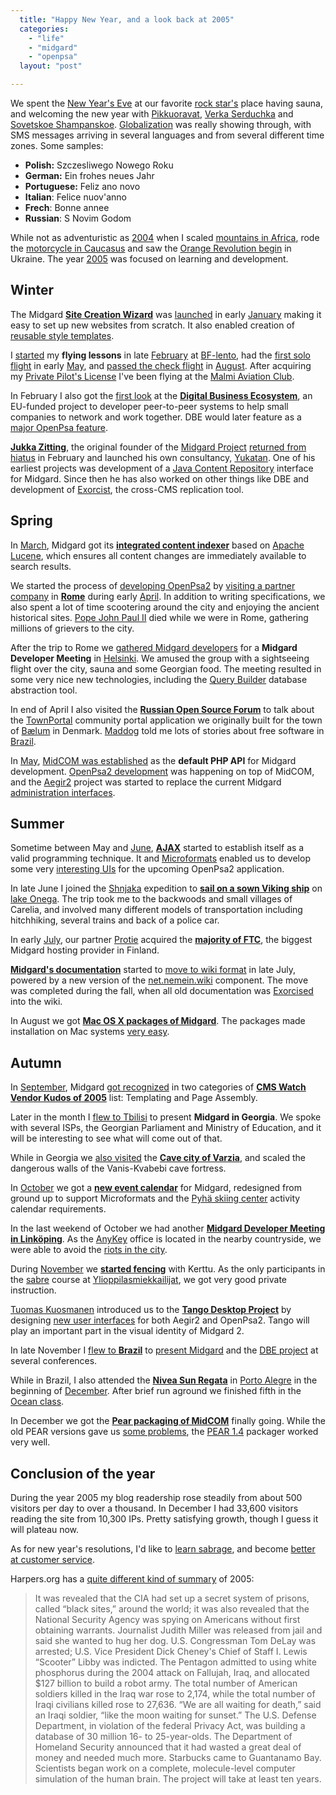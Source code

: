 ```yaml
---
  title: "Happy New Year, and a look back at 2005"
  categories: 
    - "life"
    - "midgard"
    - "openpsa"
  layout: "post"

---
```

We spent the [New Year's Eve][1] at our favorite [rock star's][2] place having sauna, and welcoming the new year with [Pikkuoravat][3], [Verka Serduchka][4] and [Sovetskoe Shampanskoe][5]. [Globalization][6] was really showing through, with SMS messages arriving in several languages and from several different time zones. Some samples:

- __Polish:__ Szczesliwego Nowego Roku
- __German:__ Ein frohes neues Jahr
- __Portuguese:__ Feliz ano novo
- __Italian__: Felice nuov'anno
- __Frech__: Bonne annee
- __Russian__: S Novim Godom

While not as adventuristic as [2004][7] when I scaled [mountains in Africa][8], rode the [motorcycle in Caucasus][9] and saw the [Orange Revolution begin][10] in Ukraine. The year [2005][11] was focused on learning and development.

## Winter

The Midgard __[Site Creation Wizard][51]__ was [launched][52] in early [January][53] making it easy to set up new websites from scratch. It also enabled creation of [reusable style templates][54].

I [started][25] my __flying lessons__ in late [February][12] at [BF-lento][13], had the [first solo flight][14] in early [May][15], and [passed the check flight][16] in [August][17]. After acquiring my [Private Pilot's License][18] I've been flying at the [Malmi Aviation Club][19].

In February I also got the [first look][26] at the __[Digital Business Ecosystem][27]__, an EU-funded project to developer peer-to-peer systems to help small companies to network and work together. DBE would later feature as a [major OpenPsa feature][28].

__[Jukka Zitting][29]__, the original founder of the [Midgard Project][30] [returned from hiatus][31] in February and launched his own consultancy, [Yukatan][32]. One of his earliest projects was development of a [Java Content Repository][33] interface for Midgard. Since then he has also worked on other things like DBE and development of [Exorcist][34], the cross-CMS replication tool.

## Spring

In [March][35], Midgard got its __[integrated content indexer][36]__ based on [Apache Lucene][37], which ensures all content changes are immediately available to search results.

We started the process of [developing OpenPsa2][20] by [visiting a partner company][21] in __[Rome][22]__ during early [April][23]. In addition to writing specifications, we also spent a lot of time scootering around the city and enjoying the ancient historical sites. [Pope John Paul II][24] died while we were in Rome, gathering millions of grievers to the city.

After the trip to Rome we [gathered Midgard developers][38] for a __Midgard Developer Meeting__ in [Helsinki][39]. We amused the group with a sightseeing flight over the city, sauna and some Georgian food. The meeting resulted in some very nice new technologies, including the [Query Builder][40] database abstraction tool.

In end of April I also visited the __[Russian Open Source Forum][41]__ to talk about the [TownPortal][42] community portal application we originally built for the town of [B&aelig;lum][43] in Denmark. [Maddog][44] told me lots of stories about free software in [Brazil][45].

In [May][46], [MidCOM was established][47] as the __default PHP API__ for Midgard development. [OpenPsa2 development][48] was happening on top of MidCOM, and the [Aegir2][49] project was started to replace the current Midgard [administration interfaces][50].

## Summer

Sometime between May and [June][55], __[AJAX][56]__ started to establish itself as a valid programming technique. It and [Microformats][57] enabled us to develop some very [interesting UIs][20] for the upcoming OpenPsa2 application.

In late June I joined the [Shnjaka][58] expedition to __[sail on a sown Viking ship][59]__ on [lake Onega][60]. The trip took me to the backwoods and small villages of Carelia, and involved many different models of transportation including hitchhiking, several trains and back of a police car.

In early [July][61], our partner [Protie][62] acquired the __[majority of FTC][63]__, the biggest Midgard hosting provider in Finland.

__[Midgard's documentation][64]__ started to [move to wiki format][65] in late July, powered by a new version of the [net.nemein.wiki][66] component. The move was completed during the fall, when all old documentation was [Exorcised][34] into the wiki.

In August we got __[Mac OS X packages of Midgard][67]__. The packages made installation on Mac systems [very easy][68].

## Autumn

In [September][69], Midgard [got recognized][70] in two categories of __[CMS Watch Vendor Kudos of 2005][71]__ list: Templating and Page Assembly.

Later in the month I [flew to Tbilisi][72] to present __Midgard in Georgia__. We spoke with several ISPs, the Georgian Parliament and Ministry of Education, and it will be interesting to see what will come out of that.

While in Georgia we [also visited][73] the __[Cave city of Varzia][74]__, and scaled the dangerous walls of the Vanis-Kvabebi cave fortress.

In [October][75] we got a __[new event calendar][76]__ for Midgard, redesigned from ground up to support Microformats and the [Pyh&auml; skiing center][77] activity calendar requirements.

In the last weekend of October we had another __[Midgard Developer Meeting in Link&ouml;ping][78]__. As the [AnyKey][79] office is located in the nearby countryside, we were able to avoid the [riots in the city][80].

During [November][81] we __[started fencing][82]__ with Kerttu. As the only participants in the [sabre][83] course at [Ylioppilasmiekkailijat][84], we got very good private instruction.

[Tuomas Kuosmanen][87] introduced us to the __[Tango Desktop Project][88]__ by designing [new user interfaces][89] for both Aegir2 and OpenPsa2. Tango will play an important part in the visual identity of Midgard 2.

In late November I [flew to __Brazil__][90] to [present Midgard][91] and the [DBE project][92] at several conferences.

While in Brazil, I also attended the __[Nivea Sun Regata][93]__ in [Porto Alegre][94] in the beginning of [December][96]. After brief run aground we finished fifth in the [Ocean class][95].

In December we got the __[Pear packaging of MidCOM][97]__ finally going. While the old PEAR versions gave us [some problems][98], the [PEAR 1.4][99] packager worked very well.

## Conclusion of the year

During the year 2005 my blog readership rose steadily from about 500 visitors per day to over a thousand. In December I had 33,600 visitors reading the site from 10,300 IPs. Pretty satisfying growth, though I guess it will plateau now.

As for new year's resolutions, I'd like to [learn sabrage][85], and become [better at customer service][86].

Harpers.org has a [quite different kind of summary][100] of 2005:

> It was revealed that the CIA had set up a secret system of prisons, called &ldquo;black sites,&rdquo; around the world; it was also revealed that the National Security Agency was spying on Americans without first obtaining warrants. Journalist Judith Miller was released from jail and said she wanted to hug her dog. U.S. Congressman Tom DeLay was arrested; U.S. Vice President Dick Cheney's Chief of Staff I. Lewis &ldquo;Scooter&rdquo; Libby was indicted. The Pentagon admitted to using white phosphorus during the 2004 attack on Fallujah, Iraq, and allocated $127 billion to build a robot army. The total number of American soldiers killed in the Iraq war rose to 2,174, while the total number of Iraqi civilians killed rose to 27,636. &ldquo;We are all waiting for death,&rdquo; said an Iraqi soldier, &ldquo;like the moon waiting for sunset.&rdquo; The U.S. Defense Department, in violation of the federal Privacy Act, was building a database of 30 million 16- to 25-year-olds. The Department of Homeland Security announced that it had wasted a great deal of money and needed much more. Starbucks came to Guantanamo Bay. Scientists began work on a complete, molecule-level computer simulation of the human brain. The project will take at least ten years.

[1]: http://en.wikipedia.org/wiki/New_Year%27s_Eve
[2]: http://www.surma.fi/
[3]: http://www.last.fm/music/Saukki+ja+Pikkuoravat
[4]: http://v-serduchka.com/
[5]: http://www.garymagan.co.uk/sovetskoe_shampanskoe/
[6]: http://en.wikipedia.org/wiki/Globalization
[7]: http://en.wikipedia.org/wiki/2004
[8]: http://www.routamc.org/gallery/africa-2004/IMG_4215
[9]: http://bergie.iki.fi/midcom-permalink-6efebb87462f0931e8610b2e4af84a40
[10]: http://bergie.iki.fi/midcom-permalink-d64e34b6f8345a5de523e332986dc8fb
[11]: http://en.wikipedia.org/wiki/2005
[12]: http://en.wikipedia.org/wiki/February_2005
[13]: http://www.bf-lento.com/
[14]: http://bergie.iki.fi/midcom-permalink-abf2de93094ccd2327b75a01fe423080
[15]: http://en.wikipedia.org/wiki/May_2005
[16]: http://bergie.iki.fi/midcom-permalink-b3d4c0ae65403c64aed49b2b9053cb42
[17]: http://en.wikipedia.org/wiki/August_2005
[18]: http://en.wikipedia.org/wiki/Private_Pilot_Licence
[19]: http://www.mik.fi/english/
[20]: http://bergie.iki.fi/midcom-permalink-4a5932e606710d5d57a29cdd047cb0cf
[21]: http://bergie.iki.fi/midcom-permalink-d5ccfa3d81ed33eb5378613ea22238b3
[22]: http://bergie.iki.fi/midcom-permalink-262b41fbbfd603eb9e2c54df2686b0d4
[23]: http://en.wikipedia.org/wiki/April_2005
[24]: http://en.wikipedia.org/wiki/Pope_John_Paul_II
[25]: http://bergie.iki.fi/midcom-permalink-47aef43e58a8ae539123890db5a116af
[26]: http://bergie.iki.fi/midcom-permalink-0e16696a6e9ef34705883f563146c2d0
[27]: http://www.digital-ecosystem.org/
[28]: http://bergie.iki.fi/midcom-permalink-0940706284d472e1bfe719dab4222c45
[29]: http://www.midgard-project.org/midcom-permalink-bc7f1ca712f6221ccc228adc7cda6684
[30]: http://www.midgard-project.org/
[31]: http://bergie.iki.fi/midcom-permalink-89653950e08b092c0965a9e7a4992ddd
[32]: http://yukatan.fi/display/yukatan/Yukatan
[33]: http://www.ibm.com/developerworks/java/library/j-jcr/index.html
[34]: http://sourceforge.net/projects/exorcist
[35]: http://en.wikipedia.org/wiki/March_2005
[36]: http://bergie.iki.fi/midcom-permalink-656cda78fb6086ecad96e6d2f86bcb49
[37]: http://lucene.apache.org/
[38]: http://bergie.iki.fi/midcom-permalink-0ca727a1a16a493d5e8b62a509b28c46
[39]: http://en.wikipedia.org/wiki/Helsinki
[40]: http://www.midgard-project.org/midcom-permalink-7a86842cc2906de5ac0f347d8b6c734d
[41]: http://bergie.iki.fi/midcom-permalink-a2396a45aa390438a731be2ceec189d5
[42]: http://www.midgard-project.org/midcom-permalink-7208b6cfb37ef2c45158067d6b2a540e
[43]: http://www.baelum.dk/
[44]: http://en.wikipedia.org/wiki/Jon_%22maddog%22_Hall
[45]: http://en.wikipedia.org/wiki/Brazil
[46]: http://en.wikipedia.org/wiki/May_2005
[47]: http://bergie.iki.fi/midcom-permalink-b091d0652432d63cbd717578e7133745
[48]: http://bergie.iki.fi/midcom-permalink-da49d868022213e8b5b6c9cb8ace90af
[49]: http://www.midgard-project.org/midcom-permalink-1c73f9106ef089483fe96d776bf14e45
[50]: http://www.midgard-project.org/midcom-permalink-a03d054e1629f385e7fddbf286a2c8fd
[51]: http://www.midgard-project.org/midcom-permalink-6a5e2b2fc1b998f6f1ac70946f355f1d
[52]: http://bergie.iki.fi/midcom-permalink-8928b46c23b862209f4c8e70c5fbd4e8
[53]: http://en.wikipedia.org/wiki/January_2005
[54]: http://bergie.iki.fi/midcom-permalink-10d84e7b6487f8980829159ac8904293
[55]: http://en.wikipedia.org/wiki/June_2005
[56]: http://en.wikipedia.org/wiki/Ajax_%28programming%29
[57]: http://www.microformats.org/about/
[58]: http://www.sewboat.narod.ru/shnjaka/english.htm
[59]: http://bergie.iki.fi/midcom-permalink-8a379b874a5dd7f095e57846fcd86424
[60]: http://en.wikipedia.org/wiki/Lake_Onega
[61]: http://en.wikipedia.org/wiki/July_2005
[62]: http://www.protie.fi/en/
[63]: http://bergie.iki.fi/midcom-permalink-e40b291bda62f14d644cc3e0bbd866ac
[64]: http://www.midgard-project.org/documentation/
[65]: http://bergie.iki.fi/midcom-permalink-e03b8385c7eebcd493e92e2f945d0d4d
[66]: http://www.midgard-project.org/midcom-permalink-5f8044fb6b23322ed3fe2d1ff0e50cf6
[67]: http://www.midgard-project.org/midcom-permalink-dd7ded4989aeb8ffbb06141be6874c9f
[68]: http://bergie.iki.fi/midcom-permalink-9087cae9e3ca4e5dabee31f425f04bd8
[69]: http://en.wikipedia.org/wiki/September_2005
[70]: http://bergie.iki.fi/midcom-permalink-57ac5b78f8ef8469964e5222616755f7
[71]: http://www.cmswatch.com/Feature/131-CMS-Marketplace
[72]: http://bergie.iki.fi/midcom-permalink-d3d715fbd0bd59941bf42466d6742716
[73]: http://bergie.iki.fi/midcom-permalink-325a8f88a459b981caf7f2b54f9f4244
[74]: http://en.wikipedia.org/wiki/Vardzia
[75]: http://en.wikipedia.org/wiki/October_2005
[76]: http://bergie.iki.fi/midcom-permalink-060c1860cb63ef826d2821d0e99fb357
[77]: http://www.pyha.fi/talvi/
[78]: http://bergie.iki.fi/midcom-permalink-6f683f8ee353e92515c07205582dad7d
[79]: http://www.anykey.se/se/
[80]: http://www.thelocal.se/article.php?ID=2388&date=20051029
[81]: http://en.wikipedia.org/wiki/November_2005
[82]: http://bergie.iki.fi/midcom-permalink-de1f54bfb7faab3c959daddf0efa3d14
[83]: http://en.wikipedia.org/wiki/Sabre
[84]: http://www.ylioppilasmiekkailijat.fi/
[85]: http://www.confreriedusabredor.co.uk/sabrage/tutorial.html
[86]: http://thebrandbuilder.blogspot.com/2005/12/small-acorns-grow-into-big-trees.html
[87]: http://www.tigert.com/
[88]: http://tango-project.org/Tango_Desktop_Project
[89]: http://bergie.iki.fi/midcom-permalink-3fbb3d8c03c537278beaf7366a873672
[90]: http://bergie.iki.fi/midcom-permalink-16958462430b07287caad1ac24f9172a
[91]: http://bergie.iki.fi/midcom-permalink-ccea8992f503573a8309dc5c02fadbaf
[92]: http://bergie.iki.fi/midcom-permalink-bacd4a2b0c9121ee54e2aa0a93c96fad
[93]: http://www.jangadeiros.com.br/regatas/ResultadoRegatas.htm
[94]: http://en.wikipedia.org/wiki/Porto_Alegre
[95]: http://en.wikipedia.org/wiki/Yacht_racing
[96]: http://en.wikipedia.org/wiki/December_2005
[97]: http://bergie.iki.fi/midcom-permalink-1d067d321083390ec8a782d3ead0f34f
[98]: http://bergie.iki.fi/midcom-permalink-d6068a9ddfb168af1aae6d5f61579dc3
[99]: http://greg.chiaraquartet.net/archives/55-PEAR-1.4.0-nears-feature-completion.html
[100]: http://harpers.org/YearlyReview2005.html
